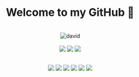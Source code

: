 <h1 align="center">Welcome to my GitHub 👋</h1>
 <br/>
  <div align="center">
    <img src="https://avatars.githubusercontent.com/u/75924605?v=4&s=50" alt="david"x>
  </div>
  <br/>
    
  <div align=center>
  <img src="https://img.shields.io/badge/工作2年-e13d2f?style=for-the-badge"></img> 
  <img src="https://img.shields.io/badge/计算机科学与技术专业-e13d2f?style=for-the-badge"></img> 
  <img src="https://img.shields.io/badge/本科-e13d2f?style=for-the-badge"></img>   
  <br/>
  <br/>
  
  <img src="https://img.shields.io/badge/javascript-1565e6?style=for-the-badge"></img> 
  <img src="https://img.shields.io/badge/Nodejs-1565e6?style=for-the-badge"></img> 
  <img src="https://img.shields.io/badge/Nestjs-1565e6?style=for-the-badge"></img> 
  <img src="https://img.shields.io/badge/Vue-1565e6?style=for-the-badge"></img> 
  <img src="https://img.shields.io/badge/TYPRSCRIPT-1565e6?style=for-the-badge"></img>
  <img src="https://img.shields.io/badge/微信小程序-1565e6?style=for-the-badge"></img> 
  </div>
